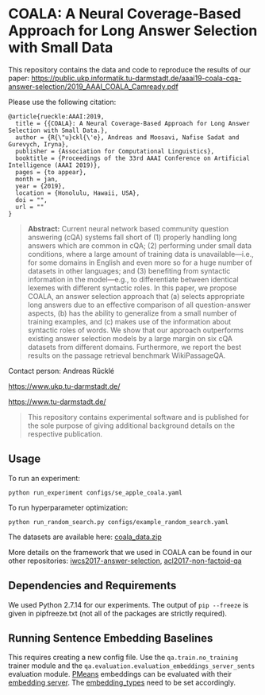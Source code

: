 # COALA: A Neural Coverage-Based Approach for Long Answer Selection with Small Data

This repository contains the data and code to reproduce the results of our paper: 
https://public.ukp.informatik.tu-darmstadt.de/aaai19-coala-cqa-answer-selection/2019_AAAI_COALA_Camready.pdf 

Please use the following citation:

```
@article{rueckle:AAAI:2019,
  title = {{COALA}: A Neural Coverage-Based Approach for Long Answer Selection with Small Data.},
  author = {R{\"u}ckl{\'e}, Andreas and Moosavi, Nafise Sadat and Gurevych, Iryna},
  publisher = {Association for Computational Linguistics},
  booktitle = {Proceedings of the 33rd AAAI Conference on Artificial Intelligence (AAAI 2019)},
  pages = {to appear},
  month = jan,
  year = {2019},
  location = {Honolulu, Hawaii, USA},
  doi = "",
  url = ""
}
```

> **Abstract:** Current neural network based community question answering (cQA) systems fall short of (1) properly 
  handling long answers which are common in cQA; (2) performing under small data conditions, where a large amount of 
  training data is unavailable—i.e., for some domains in English and even more so for a huge number of datasets in other
  languages; and (3) benefiting from syntactic information in the model—e.g., to differentiate between identical lexemes
  with different syntactic roles. In this paper, we propose COALA, an answer selection approach that (a) selects 
  appropriate long answers due to an effective comparison of all question-answer aspects, (b) has the ability to 
  generalize from a small number of training examples, and (c) makes use of the information about syntactic roles of
  words. We show that our approach outperforms existing answer selection models by a large margin on six cQA datasets
  from different domains. Furthermore, we report the best results on the passage retrieval benchmark WikiPassageQA.


Contact person: Andreas Rücklé

https://www.ukp.tu-darmstadt.de/

https://www.tu-darmstadt.de/


> This repository contains experimental software and is published for the sole purpose of giving additional background 
  details on the respective publication. 


## Usage

To run an experiment:
```
python run_experiment configs/se_apple_coala.yaml
```

To run hyperparameter optimization:
```
python run_random_search.py configs/example_random_search.yaml
```

The datasets are available here: [coala_data.zip](https://public.ukp.informatik.tu-darmstadt.de/aaai19-coala-cqa-answer-selection/coala_data.zip)

More details on the framework that we used in COALA can be found in our other repositories:
[iwcs2017-answer-selection](https://github.com/UKPLab/iwcs2017-answer-selection),
[acl2017-non-factoid-qa](https://github.com/UKPLab/acl2017-non-factoid-qa/tree/master/Candidate-Ranking)


## Dependencies and Requirements

We used Python 2.7.14 for our experiments. The output of ```pip --freeze``` is given in pipfreeze.txt (not all of the
packages are strictly required). 


## Running Sentence Embedding Baselines

This requires creating a new config file. Use the ```qa.train.no_training``` trainer module and the  ```qa.evaluation.evaluation_embeddings_server_sents``` evaluation module. [PMeans](https://arxiv.org/abs/1803.01400) embeddings can be evaluated with their [embedding server](https://github.com/UKPLab/arxiv2018-xling-sentence-embeddings/tree/master/model). The [embedding_types](https://github.com/UKPLab/aaai2019-coala-cqa-answer-selection/blob/master/experiment/qa/evaluation/evaluation_embeddings_server_sents.py#L54) need to be set accordingly.
